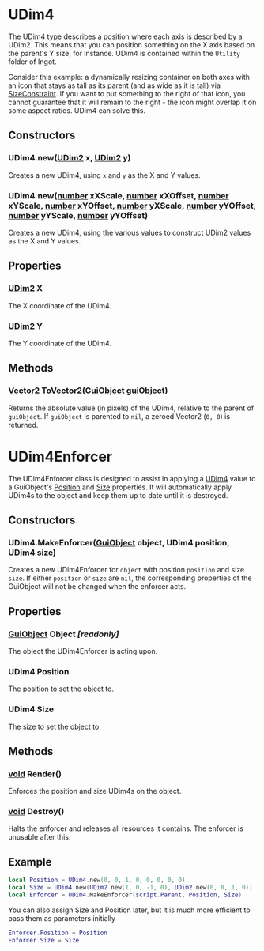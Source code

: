 # UDim4
The UDim4 type describes a position where each axis is described by a UDim2. This means that you can position something on the X axis based on the parent's Y size, for instance. UDim4 is contained within the `Utility` folder of Ingot.

Consider this example: a dynamically resizing container on both axes with an icon that stays as tall as its parent (and as wide as it is tall) via [SizeConstraint](http://wiki.roblox.com/index.php?title=API:Class/GuiObject/SizeConstraint). If you want to put something to the right of that icon, you cannot guarantee that it will remain to the right - the icon might overlap it on some aspect ratios. UDim4 can solve this.

## Constructors

### UDim4.new([UDim2](http://wiki.roblox.com/index.php?title=API:UDim2) x, [UDim2](http://wiki.roblox.com/index.php?title=API:UDim2) y)
Creates a new UDim4, using `x` and `y` as the X and Y values.

### UDim4.new([number](http://wiki.roblox.com/index.php?title=API:Number) xXScale, [number](http://wiki.roblox.com/index.php?title=API:Number) xXOffset, [number](http://wiki.roblox.com/index.php?title=API:Number) xYScale, [number](http://wiki.roblox.com/index.php?title=API:Number) xYOffset, [number](http://wiki.roblox.com/index.php?title=API:Number) yXScale, [number](http://wiki.roblox.com/index.php?title=API:Number) yYOffset, [number](http://wiki.roblox.com/index.php?title=API:Number) yYScale, [number](http://wiki.roblox.com/index.php?title=API:Number) yYOffset)
Creates a new UDim4, using the various values to construct UDim2 values as the X and Y values.

## Properties

### [UDim2](http://wiki.roblox.com/index.php?title=API:UDim2) X
The X coordinate of the UDim4.

### [UDim2](http://wiki.roblox.com/index.php?title=API:UDim2) Y
The Y coordinate of the UDim4.

## Methods

### [Vector2](http://wiki.roblox.com/index.php?title=API:Vector2) ToVector2([GuiObject](http://wiki.roblox.com/index.php?title=API:Class/GuiObject) guiObject)
Returns the absolute value (in pixels) of the UDim4, relative to the parent of `guiObject`. If `guiObject` is parented to `nil`, a zeroed Vector2 (`0, 0`) is returned.

# UDim4Enforcer
The UDim4Enforcer class is designed to assist in applying a [UDim4](udim4.md) value to a GuiObject's [Position](http://wiki.roblox.com/index.php?title=API:Class/GuiObject/Position) and [Size](http://wiki.roblox.com/index.php?title=API:Class/GuiObject/Size) properties. It will automatically apply UDim4s to the object and keep them up to date until it is destroyed.

## Constructors
### UDim4.MakeEnforcer([GuiObject](http://wiki.roblox.com/index.php?title=API:Class/GuiObject) object, UDim4 position, UDim4 size)
Creates a new UDim4Enforcer for `object` with position `position` and size `size`. If either `position` or `size` are `nil`, the corresponding properties of the GuiObject will not be changed when the enforcer acts.

## Properties
### [GuiObject](http://wiki.roblox.com/index.php?title=API:Class/GuiObject) Object *[readonly]*
The object the UDim4Enforcer is acting upon.

### UDim4 Position
The position to set the object to.

### UDim4 Size
The size to set the object to.

## Methods
### [void](http://wiki.roblox.com/index.php?title=API:Nil) Render()
Enforces the position and size UDim4s on the object.

### [void](http://wiki.roblox.com/index.php?title=API:Nil) Destroy()
Halts the enforcer and releases all resources it contains. The enforcer is unusable after this.

## Example

```lua
local Position = UDim4.new(0, 0, 1, 0, 0, 0, 0, 0)
local Size = UDim4.new(UDim2.new(1, 0, -1, 0), UDim2.new(0, 0, 1, 0))
local Enforcer = UDim4.MakeEnforcer(script.Parent, Position, Size)
```
You can also assign Size and Position later, but it is much more efficient to pass them as parameters initially

```lua
Enforcer.Position = Position
Enforcer.Size = Size
```
